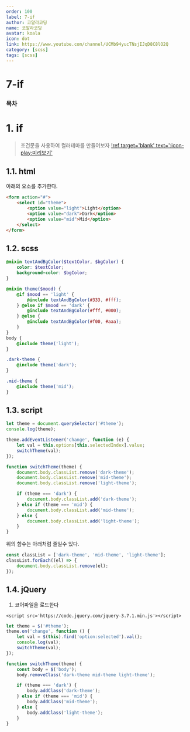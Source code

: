 ```yaml
---
order: 100
label: 7-if
author: 코알라코딩
name: 코알라코딩
avatar: koala
icon: dot
link: https://www.youtube.com/channel/UCMb94yucTNsjIJqD8C8lO2Q
category: [scss]
tags: [scss]
---
```


# 7-if <!-- omit in toc -->

### 목차 <!-- omit in toc -->

# 1. if

> 조건문을 사용하여 컬러테마를 만들어보자
> [!ref target='blank' text=':icon-play:미리보기'](./final/01_if.html)

## 1.1. html

아래의 요소를 추가한다.

```html #
<form action="#">
	<select id="theme">
		<option value="light">Light</option>
		<option value="dark">Dark</option>
		<option value="mid">Mid</option>
	</select>
</form>
```

## 1.2. scss

```scss #
@mixin textAndBgColor($textColor, $bgColor) {
	color: $textColor;
	background-color: $bgColor;
}

@mixin theme($mood) {
	@if $mood == 'light' {
		@include textAndBgColor(#333, #fff);
	} @else if $mood == 'dark' {
		@include textAndBgColor(#fff, #000);
	} @else {
		@include textAndBgColor(#f00, #aaa);
	}
}
body {
	@include theme('light');
}

.dark-theme {
	@include theme('dark');
}

.mid-theme {
	@include theme('mid');
}
```

## 1.3. script

```js #
let theme = document.querySelector('#theme');
console.log(theme);

theme.addEventListener('change', function (e) {
	let val = this.options[this.selectedIndex].value;
	switchTheme(val);
});

function switchTheme(theme) {
	document.body.classList.remove('dark-theme');
	document.body.classList.remove('mid-theme');
	document.body.classList.remove('light-theme');

	if (theme === 'dark') {
		document.body.classList.add('dark-theme');
	} else if (theme === 'mid') {
		document.body.classList.add('mid-theme');
	} else {
		document.body.classList.add('light-theme');
	}
}
```

위의 함수는 아래처럼 줄일수 있다.

```js
const classList = ['dark-theme', 'mid-theme', 'light-theme'];
classList.forEach((el) => {
	document.body.classList.remove(el);
});
```

## 1.4. jQuery

1. 코어파일을 로드한다

`<script src='https://code.jquery.com/jquery-3.7.1.min.js'></script>`

```js
let theme = $('#theme');
theme.on('change', function () {
	let val = $(this).find('option:selected').val();
	console.log(val);
	switchTheme(val);
});

function switchTheme(theme) {
	const body = $('body');
	body.removeClass('dark-theme mid-theme light-theme');

	if (theme === 'dark') {
		body.addClass('dark-theme');
	} else if (theme === 'mid') {
		body.addClass('mid-theme');
	} else {
		body.addClass('light-theme');
	}
}
```
